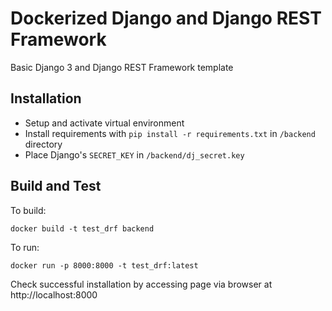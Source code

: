 # Dockerized Django and Django REST Framework

Basic Django 3 and Django REST Framework template

## Installation

- Setup and activate virtual environment
- Install requirements with `pip install -r requirements.txt` in `/backend` directory
- Place Django's `SECRET_KEY` in `/backend/dj_secret.key`

## Build and Test

To build:

```
docker build -t test_drf backend
```

To run:

```
docker run -p 8000:8000 -t test_drf:latest
```

Check successful installation by accessing page via browser at http://localhost:8000
